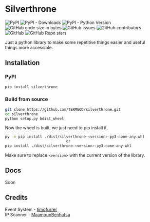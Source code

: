 # Silverthrone
![PyPI](https://img.shields.io/pypi/v/silverthrone) ![PyPI - Downloads](https://img.shields.io/pypi/dm/silverthrone) ![PyPI - Python Version](https://img.shields.io/pypi/pyversions/silverthrone) ![GitHub code size in bytes](https://img.shields.io/github/languages/code-size/TERMGOD/silverthrone) ![GitHub issues](https://img.shields.io/github/issues/TERMGOD/silverthrone) ![GitHub contributors](https://img.shields.io/github/contributors/TERMGOD/silverthrone) ![GitHub](https://img.shields.io/github/license/TERMGOD/silverthrone) ![GitHub Repo stars](https://img.shields.io/github/stars/TERMGOD/silverthrone?style=social)<br />

Just a python library to make some repetitive things easier and useful things more accessible.

## Installation
### PyPI
```bash 
pip install silverthrone
```
### Build from source
```bash
git clone https://github.com/TERMGOD/silverthrone.git
cd silverthrone
python setup.py bdist_wheel
```
Now the wheel is built, we just need to pip install it.
```bash
py -m pip install ./dist/silverthrone-<version>-py3-none-any.whl
                            or
pip install ./dist/silverthrone-<version>-py3-none-any.whl
```
Make sure to replace `<version>` with the current version of the library.

## Docs
Soon

## Credits
Event System - [timofurrer](https://github.com/timofurrer/observable)<br/>
IP Scanner - [MaamounBenhafsa](https://github.com/MaamounBenhafsa/ip-ranger-scaner)

